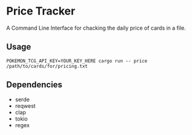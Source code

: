 # Price Tracker
A Command Line Interface for chacking the daily price of cards in a file.

## Usage

```
POKEMON_TCG_API_KEY=YOUR_KEY_HERE cargo run -- price /path/to/cards/for/pricing.txt
```

## Dependencies
- serde
- reqwest
- clap
- tokio
- regex
